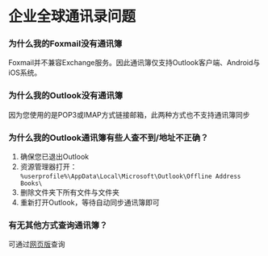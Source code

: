 # 企业全球通讯录问题

### 为什么我的Foxmail没有通讯簿

Foxmail并不兼容Exchange服务。因此通讯簿仅支持Outlook客户端、Android与iOS系统。

### 为什么我的Outlook没有通讯簿

因为您使用的是POP3或IMAP方式链接邮箱，此两种方式也不支持通讯簿同步

### 为什么我的Outlook通讯簿有些人查不到/地址不正确？

1. 确保您已退出Outlook
2. 资源管理器打开：`%userprofile%\AppData\Local\Microsoft\Outlook\Offline Address Books\`
3. 删除文件夹下所有文件与文件夹
4. 重新打开Outlook，等待自动同步通讯簿即可

### 有无其他方式查询通讯簿？

可通过[网页版](https://mail.ut.cn)查询
